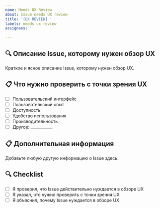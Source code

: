 ```yaml
---
name: Needs UX Review
about: Issue needs UX review
title: '[UX REVIEW] '
labels: needs ux review
assignees: ''

---
```


## 🔍 Описание Issue, которому нужен обзор UX
Краткое и ясное описание Issue, которому нужен обзор UX.

## 📋 Что нужно проверить с точки зрения UX
- [ ] Пользовательский интерфейс
- [ ] Пользовательский опыт
- [ ] Доступность
- [ ] Удобство использования
- [ ] Производительность
- [ ] Другое: ___________

## 📋 Дополнительная информация
Добавьте любую другую информацию о Issue здесь.

## 🔍 Checklist
- [ ] Я проверил, что Issue действительно нуждается в обзоре UX
- [ ] Я указал, что нужно проверить с точки зрения UX
- [ ] Я объяснил, почему Issue нуждается в обзоре UX